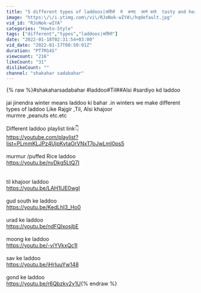 ```yaml
---
title: "5 different types of laddoos|सर्दियों  मे  बनाए  जाने वाले  tasty and healthy laddoo"
image: "https:\/\/i.ytimg.com\/vi\/RJoNok-wIYA\/hqdefault.jpg"
vid_id: "RJoNok-wIYA"
categories: "Howto-Style"
tags: ["different","types","laddoos|सर्दियों"]
date: "2022-01-18T02:31:54+03:00"
vid_date: "2022-01-17T08:50:01Z"
duration: "PT7M14S"
viewcount: "216"
likeCount: "31"
dislikeCount: ""
channel: "shakahar sadabahar"
---
```

{% raw %}#shakaharsadabahar #laddoo#Til##Alsi #sardiyo kd laddoo<br /><br />jai jinendra winter means laddoo ki bahar .in winters we make different types of laddoo Like Rajgir ,Til, Alsi khajoor<br />murmre ,peanuts etc.etc<br /><br />Different laddoo playlist link👇<br /><a rel="nofollow" target="blank" href="https://youtube.com/playlist?list=PLmmKLJPz4UjpKvtaOrVNxT7pJwLmI0ps5">https://youtube.com/playlist?list=PLmmKLJPz4UjpKvtaOrVNxT7pJwLmI0ps5</a><br /><br />murmur /puffed Rice laddoo<br /><a rel="nofollow" target="blank" href="https://youtu.be/nvDkg5LtQ7I">https://youtu.be/nvDkg5LtQ7I</a><br /><br /><br />til khajoor laddoo<br /><a rel="nofollow" target="blank" href="https://youtu.be/LAH1IJE0wgI">https://youtu.be/LAH1IJE0wgI</a><br /><br />gud south ke laddoo<br /><a rel="nofollow" target="blank" href="https://youtu.be/KedLhI3_Ho0">https://youtu.be/KedLhI3_Ho0</a><br /><br />urad ke laddoo<br /><a rel="nofollow" target="blank" href="https://youtu.be/ndFQIxosjbE">https://youtu.be/ndFQIxosjbE</a><br /><br />moong ke laddoo<br /><a rel="nofollow" target="blank" href="https://youtu.be/-viYVkxQc1I">https://youtu.be/-viYVkxQc1I</a><br /><br />sav ke laddoo<br /><a rel="nofollow" target="blank" href="https://youtu.be/jHrIuuYw148">https://youtu.be/jHrIuuYw148</a><br /><br />gond ke laddoo<br /><a rel="nofollow" target="blank" href="https://youtu.be/r6Qbzkv2y1U">https://youtu.be/r6Qbzkv2y1U</a>{% endraw %}
